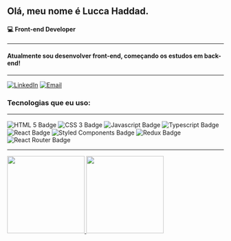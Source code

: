 ## Olá, meu nome é Lucca Haddad. 

#### 💻 Front-end Developer


<hr>

#### Atualmente sou desenvolver front-end, começando os estudos em back-end!

<hr>

[![LinkedIn](https://img.shields.io/badge/LinkedIn-0077B5?style=for-the-badge&logo=linkedin&logoColor=white)](https://www.linkedin.com/in/lucca-haddad-serejo-9961aa23a/)
[![Email](https://img.shields.io/badge/Gmail-D14836?style=for-the-badge&logo=gmail&logoColor=white)](mailto:hslucca@gmail.com)

### Tecnologias que eu uso:

<div style="display: inline_block"> <hr>
    <img align="center" src="https://img.shields.io/badge/HTML5-E34F26?style=for-the-badge&logo=html5&logoColor=white" alt="HTML 5 Badge">
    <img align="center" src="https://img.shields.io/badge/CSS3-1572B6?style=for-the-badge&logo=css3&logoColor=white" alt="CSS 3 Badge">
    <img align="center" src="https://img.shields.io/badge/JavaScript-F7DF1E?style=for-the-badge&logo=javascript&logoColor=black" alt="Javascript Badge">
    <img align="center" src="https://img.shields.io/badge/TypeScript-007ACC?style=for-the-badge&logo=typescript&logoColor=white" alt="Typescript Badge">
    <img align="center" src="https://img.shields.io/badge/React-20232A?style=for-the-badge&logo=react&logoColor=61DAFB" alt="React Badge">
    <img align="center" src="https://img.shields.io/badge/styled--components-DB7093?style=for-the-badge&logo=styled-components&logoColor=white" alt="Styled Components Badge">
    <img align="center" src="https://img.shields.io/badge/Redux-593D88?style=for-the-badge&logo=redux&logoColor=white" alt="Redux Badge">
    <img align="center" src="https://img.shields.io/badge/React_Router-CA4245?style=for-the-badge&logo=react-router&logoColor=white" alt="React Router Badge">
</div>

<hr>

<div>
<a href="https://github.com/LuccaHaddadSerejo">
<img height="180em" src="https://github-readme-stats.vercel.app/api?username=LuccaHaddadSerejo&show_icons=true&theme=dracula&include_all_commits=true&count_private=true"/>
<img height="180em" src="https://github-readme-stats.vercel.app/api/top-langs/?username=LuccaHaddadSerejo&layout=compact&langs_count=16&theme=dracula"/>
</div>
